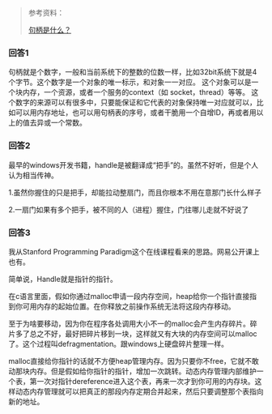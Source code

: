 > 参考资料：
>
> [句柄是什么？](https://www.zhihu.com/question/27656256)

### 回答1

句柄就是个数字，一般和当前系统下的整数的位数一样，比如32bit系统下就是4个字节。这个数字是一个对象的唯一标示，和对象一一对应。
	这个对象可以是一个块内存，一个资源，或者一个服务的context（如 socket，thread）等等。
	这个数字的来源可以有很多中，只要能保证和它代表的对象保持唯一对应就可以，比如可以用内存地址，也可以用句柄表的序号，或者干脆用一个自增ID，再或者用以上的值去异或一个常数。

### 回答2

最早的windows开发书籍，handle是被翻译成“把手”的。虽然不好听，但是个人认为相当传神。

1.虽然你握住的只是把手，却能拉动整扇门，而且你根本不用在意那门长什么样子

2.一扇门如果有多个把手，被不同的人（进程）握住，门往哪儿走就不好说了

### 回答3

我从Stanford Programming Paradigm这个在线课程看来的思路。网易公开课上也有。

简单说，Handle就是指针的指针。

在c语言里面，假如你通过malloc申请一段内存空间，heap给你一个指针直接指到你可用内存的起始位置。在你释放之前操作系统无法将这段内存移动。

至于为啥要移动，因为你在程序各处调用大小不一的malloc会产生内存碎片。碎片多了总之不好，最好把碎片移到一块，这样就又有大块的内存空间可以malloc了。这个过程叫defragmentation。跟windows上硬盘碎片整理一样。

malloc直接给你指针的话就不方便heap管理内存。因为只要你不free，它就不敢动那块内存。但是假如给你指针的指针，增加一次跳转。动态内存管理内部维护一个表，第一次对指针dereference进入这个表，再来一次才到你可用的内存块。这样动态内存管理就可以把真正的那段内存定期合并起来，然后只要调整那个表指向新的地址。

 

 

 

 

 

 

 

 